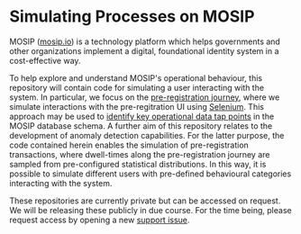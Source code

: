 # Simulating Processes on MOSIP 
MOSIP ([mosip.io](http://mosip.io)) is a technology platform which helps governments and other organizations implement a digital, foundational identity system in a cost-effective way.

To help explore and understand MOSIP's operational behaviour, this repository will contain code for simulating a user interacting with the system. In particular, we focus on the [pre-registration journey](https://docs.mosip.io/platform/modules/pre-registration), where we simulate interactions with the pre-regitration UI using [Selenium](https://www.selenium.dev/). This approach may be used to [identify key operational data tap points](https://github.com/alan-turing-institute/mosip-data-extraction) in the MOSIP database schema. A further aim of this repository relates to the development of anomaly detection capabilities. For the latter purpose, the code contained herein enables the simulation of pre-registration transactions, where dwell-times along the pre-registration journey are sampled from pre-configured statistical distributions. In this way, it is possible to simulate different users with pre-defined behavioural categories interacting with the system.

These repositories are currently private but can be accessed on request. We will be releasing these publicly in due course. For the time being, please request access by opening a new [support issue](https://github.com/alan-turing-institute/mosip-simulation/issues).
